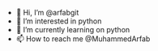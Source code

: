 - 👋 Hi, I’m @arfabgit
- 👀 I’m interested in python
- 🌱 I’m currently learning on python 
- 📫 How to reach me @MuhammedArfab

